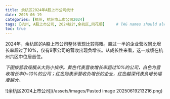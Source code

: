 ```yaml
---
title: 余杭区2024年A股上市公司统计
date: 2025-06-19
categories: [杭州, 杭州市上市公司2024]
tags: [杭州, A股上市公司, 2024统计,余杭区,同花顺]     # TAG names should always be lowercase
toc: true
---
```


2024年，余杭区的A股上市公司整体表现比较亮眼。超过一半的企业营收同比增长率超过了10%，仅有9家公司的营收出现负增长。从成长性来看，这一成绩在杭州六区中位居首位。

*下图按营收规模从大到小排序。黄色代表营收增长率超过10%的公司，白色为营收增长率0~10%的公司；红色则表示营收负增长的企业，红色越深代表负增长幅度越大。*


![余杭区2024上市公司](/assets/images/Pasted image 20250619213216.png)
